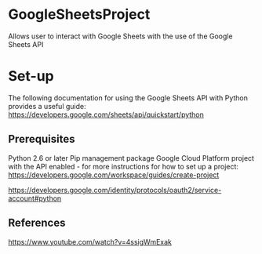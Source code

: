 # GoogleSheetsProject
 Allows user to interact with Google Sheets with the use of the Google Sheets API

 # Set-up

The following documentation for using the Google Sheets API with Python provides a useful guide: 
https://developers.google.com/sheets/api/quickstart/python

 ## Prerequisites
 Python 2.6 or later
 Pip management package
 Google Cloud Platform project with the API enabled - for more instructions for how to set up a project: 
https://developers.google.com/workspace/guides/create-project



https://developers.google.com/identity/protocols/oauth2/service-account#python


## References
https://www.youtube.com/watch?v=4ssigWmExak

